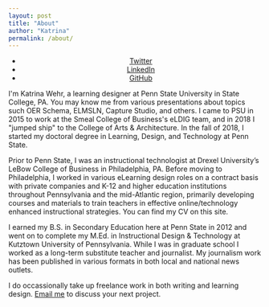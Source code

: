 ```yaml
---
layout: post
title: "About"
author: "Katrina"
permalink: /about/
---
```

<ul align="center">
<li><a href="https://twitter.com/{{ site.twitter_username }}">
  <i class="fa fa-twitter"></i> Twitter
  </a></li>
<li><a href="https://linkedin.com/in/{{ site.linkedin_username }}">
  <i class="fa fa-linkedin"></i> LinkedIn
  </a></li>
<li><a href="https://github.com/{{ site.github_username }}">
 <i class="fa fa-github"></i> GitHub
  </a></li>
  </ul>

I'm Katrina Wehr, a learning designer at Penn State University in State College, PA. You may know me from various presentations about topics such OER Schema, ELMSLN, Capture Studio, and others. I came to PSU in 2015 to work at the Smeal College of Business's eLDIG team, and in 2018 I "jumped ship" to the College of Arts & Architecture. In the fall of 2018, I started my doctoral degree in Learning, Design, and Technology at Penn State. 

Prior to Penn State, I was an instructional technologist at Drexel University’s LeBow College of Business in Philadelphia, PA. Before moving to Philadelphia, I worked in various eLearning design roles on a contract basis with private companies and K-12 and higher education institutions throughout Pennsylvania and the mid-Atlantic region, primarily developing courses and materials to train teachers in effective online/technology enhanced instructional strategies. You can find my CV on this site. 

I earned my B.S. in Secondary Education here at Penn State in 2012 and went on to complete my M.Ed. in Instructional Design & Technology at Kutztown University of Pennsylvania. While I was in graduate school I worked as a long-term substitute teacher and journalist. My journalism work has been published in various formats in both local and national news outlets.

I do occassionally take up freelance work in both writing and learning design. [Email me](mailto:{{site.email}}) to discuss your next project.

